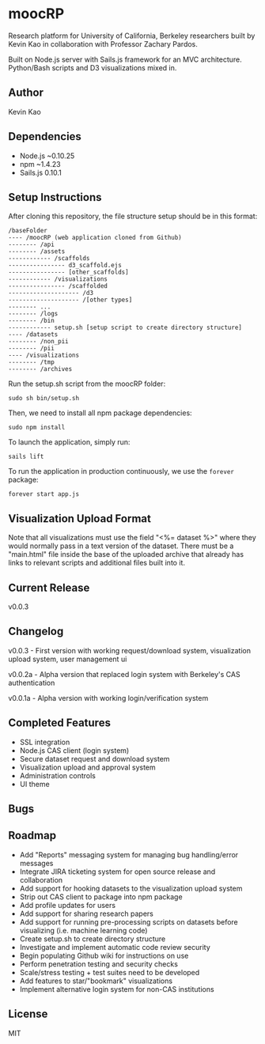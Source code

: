 # moocRP
Research platform for University of California, Berkeley researchers built by Kevin Kao in collaboration with Professor Zachary Pardos.

Built on Node.js server with Sails.js framework for an MVC architecture. Python/Bash scripts and D3 visualizations mixed in.

## Author
Kevin Kao

## Dependencies
* Node.js ~0.10.25
* npm ~1.4.23
* Sails.js 0.10.1

## Setup Instructions
After cloning this repository, the file structure setup should be in this format:

````
/baseFolder
---- /moocRP (web application cloned from Github)
-------- /api
-------- /assets
------------ /scaffolds
---------------- d3_scaffold.ejs
---------------- [other_scaffolds]
------------ /visualizations
---------------- /scaffolded
-------------------- /d3
-------------------- /[other types]
-------- ...
-------- /logs
-------- /bin
------------ setup.sh [setup script to create directory structure]
---- /datasets
-------- /non_pii
-------- /pii
---- /visualizations
-------- /tmp
-------- /archives
````

Run the setup.sh script from the moocRP folder:
````
sudo sh bin/setup.sh
````

Then, we need to install all npm package dependencies:
````
sudo npm install
````

To launch the application, simply run:
````
sails lift
````

To run the application in production continuously, we use the ````forever```` package:
````
forever start app.js
````

## Visualization Upload Format
Note that all visualizations must use the field "<%= dataset %>" where they would normally pass in a text version of the dataset. There must be a "main.html" file inside the base of the uploaded archive that already has links to relevant scripts and additional files built into it.

## Current Release
v0.0.3

## Changelog
v0.0.3 - First version with working request/download system, visualization upload system, user management ui

v0.0.2a - Alpha version that replaced login system with Berkeley's CAS authentication

v0.0.1a - Alpha version with working login/verification system

## Completed Features
* SSL integration
* Node.js CAS client (login system)
* Secure dataset request and download system
* Visualization upload and approval system
* Administration controls
* UI theme

## Bugs

## Roadmap
* Add "Reports" messaging system for managing bug handling/error messages
* Integrate JIRA ticketing system for open source release and collaboration
* Add support for hooking datasets to the visualization upload system
* Strip out CAS client to package into npm package
* Add profile updates for users
* Add support for sharing research papers
* Add support for running pre-processing scripts on datasets before visualizing (i.e. machine learning code)
* Create setup.sh to create directory structure
* Investigate and implement automatic code review security
* Begin populating Github wiki for instructions on use
* Perform penetration testing and security checks
* Scale/stress testing + test suites need to be developed
* Add features to star/"bookmark" visualizations
* Implement alternative login system for non-CAS institutions

## License
MIT